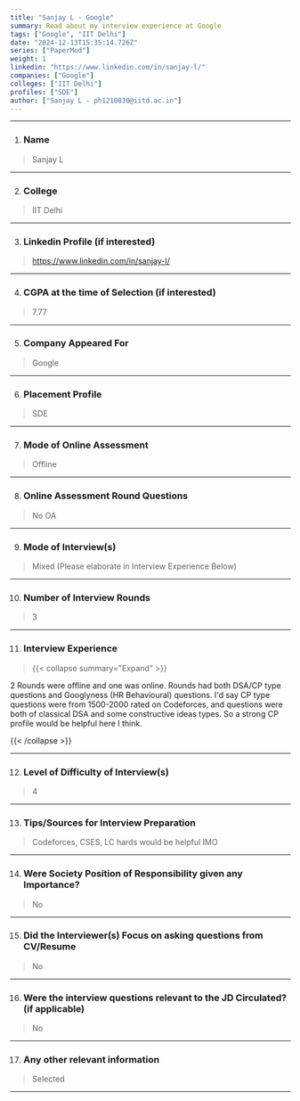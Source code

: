 ```yaml
---
title: "Sanjay L - Google"
summary: Read about my interview experience at Google
tags: ["Google", "IIT Delhi"]
date: "2024-12-13T15:35:14.726Z"
series: ["PaperMod"]
weight: 1
linkedin: "https://www.linkedin.com/in/sanjay-l/"
companies: ["Google"]
colleges: ["IIT Delhi"]
profiles: ["SDE"]
author: ["Sanjay L - ph1210830@iitd.ac.in"]
---
```

---
1. ### Name

> Sanjay L

---

2. ### College

> IIT Delhi

---

3. ### Linkedin Profile (if interested)

> https://www.linkedin.com/in/sanjay-l/

---

4. ### CGPA at the time of Selection (if interested) 

> 7.77

---

5. ### Company Appeared For

> Google

---

6. ### Placement Profile

> SDE

---

7. ### Mode of Online Assessment

> Offline

---

8. ### Online Assessment Round Questions

> No OA

---

9. ### Mode of Interview(s)

> Mixed (Please elaborate in Interview Experience Below)

---

10. ### Number of Interview Rounds

> 3

---

11. ### Interview Experience

> {{< collapse summary="Expand" >}}

2 Rounds were offline and one was online. Rounds had both DSA/CP type questions and Googlyness (HR Behavioural) questions. I'd say CP type questions were from 1500-2000 rated on Codeforces, and questions were both of classical DSA and some constructive ideas types. So a strong CP profile would be helpful here I think.

{{< /collapse >}}

---

12. ### Level of Difficulty of Interview(s)

> 4

---

13. ### Tips/Sources for Interview Preparation

> Codeforces, CSES, LC hards would be helpful IMO

---

14. ### Were Society Position of Responsibility given any Importance?

> No

---

15. ### Did the Interviewer(s) Focus on asking questions from CV/Resume

> No

---

16. ### Were the interview questions relevant to the JD Circulated? (if applicable)

> No

---

17. ### Any other relevant information

> Selected

---

